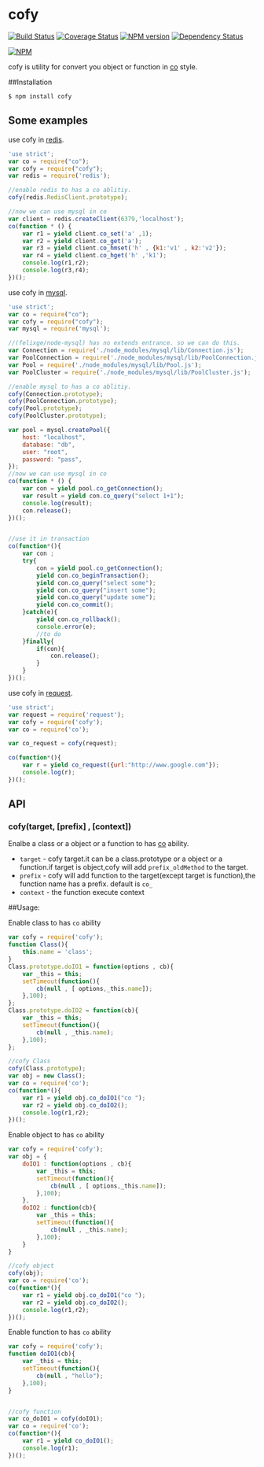cofy
====
[![Build Status](https://travis-ci.org/RocksonZeta/cofy.svg?branch=master)](https://travis-ci.org/RocksonZeta/cofy)
[![Coverage Status](https://coveralls.io/repos/RocksonZeta/cofy/badge.png?branch=master)](https://coveralls.io/r/RocksonZeta/cofy?branch=master)
[![NPM version](https://badge.fury.io/js/cofy.svg)](http://badge.fury.io/js/cofy)
[![Dependency Status](https://david-dm.org/RocksonZeta/cofy.svg)](https://david-dm.org/RocksonZeta/cofy)

[![NPM](https://nodei.co/npm/cofy.png?downloads=true&stars=true)](https://nodei.co/npm/cofy)

cofy is utility for convert you object or function in [co](https://github.com/visionmedia/co) style.

##Installation
```
$ npm install cofy
```

## Some examples
use cofy in [redis](https://github.com/mranney/node_redis).
```javascript
'use strict';
var co = require("co");
var cofy = require("cofy");
var redis = require('redis');

//enable redis to has a co ablitiy.
cofy(redis.RedisClient.prototype);

//now we can use mysql in co 
var client = redis.createClient(6379,'localhost');
co(function * () {
	var r1 = yield client.co_set('a' ,1);
	var r2 = yield client.co_get('a');
	var r3 = yield client.co_hmset('h' , {k1:'v1' , k2:'v2'});
	var r4 = yield client.co_hget('h' ,'k1');
	console.log(r1,r2);
	console.log(r3,r4);
})();
```

use cofy in [mysql](https://github.com/felixge/node-mysql).
```javascript
'use strict';
var co = require("co");
var cofy = require("cofy");
var mysql = require('mysql');

//(felixge/node-mysql) has no extends entrance. so we can do this.
var Connection = require('./node_modules/mysql/lib/Connection.js');
var PoolConnection = require('./node_modules/mysql/lib/PoolConnection.js');
var Pool = require('./node_modules/mysql/lib/Pool.js');
var PoolCluster = require('./node_modules/mysql/lib/PoolCluster.js');

//enable mysql to has a co ablitiy.
cofy(Connection.prototype);
cofy(PoolConnection.prototype);
cofy(Pool.prototype);
cofy(PoolCluster.prototype);

var pool = mysql.createPool({
	host: "localhost",
    database: "db",
    user: "root",
    password: "pass",
});
//now we can use mysql in co 
co(function * () {
	var con = yield pool.co_getConnection();
	var result = yield con.co_query("select 1+1");
	console.log(result);
	con.release();
})();


//use it in transaction
co(function*(){
	var con ;
	try{
		con = yield pool.co_getConnection();
		yield con.co_beginTransaction();
		yield con.co_query("select some");
		yield con.co_query("insert some");
		yield con.co_query("update some");
		yield con.co_commit();
	}catch(e){
		yield con.co_rollback();
		console.error(e);
		//to do 
	}finally{
		if(con){
			con.release();
		}
	}
})();
```

use cofy in [request](https://github.com/mikeal/request).
```javascript
'use strict';
var request = require('request');
var cofy = require('cofy');
var co = require('co');

var co_request = cofy(request);

co(function*(){
	var r = yield co_request({url:"http://www.google.com"});
	console.log(r);
})();
```

## API

### cofy(target, [prefix] , [context])

Enalbe a class or a object or a function to has [co](https://github.com/visionmedia/co) ability.
- `target` - cofy target.it can be a class.prototype or a object or a function.if target is object,cofy will add `prefix_oldMethod` to the target.
- `prefix` - cofy will add function to the target(except target is function),the function name has a prefix. default is `co_`
- `context` - the function execute context


##Usage:

Enable class to has `co` ability
```javascript
var cofy = require('cofy');
function Class(){
	this.name = 'class';
}
Class.prototype.doIO1 = function(options , cb){
	var _this = this;
	setTimeout(function(){
		cb(null , [ options,_this.name]);
	},100);
};
Class.prototype.doIO2 = function(cb){
	var _this = this;
	setTimeout(function(){
		cb(null , _this.name);
	},100);
};

//cofy Class
cofy(Class.prototype);
var obj = new Class();
var co = require('co');
co(function*(){
	var r1 = yield obj.co_doIO1("co ");
	var r2 = yield obj.co_doIO2();
	console.log(r1,r2);
})();

```

Enable object to has `co` ability
```javascript
var cofy = require('cofy');
var obj = {
	doIO1 : function(options , cb){
		var _this = this;
		setTimeout(function(){
			cb(null , [ options,_this.name]);
		},100);
	},
	doIO2 : function(cb){
		var _this = this;
		setTimeout(function(){
			cb(null , _this.name);
		},100);
	}
}

//cofy object
cofy(obj);
var co = require('co');
co(function*(){
	var r1 = yield obj.co_doIO1("co ");
	var r2 = yield obj.co_doIO2();
	console.log(r1,r2);
})();

```

Enable function to has `co` ability
```javascript
var cofy = require('cofy');
function doIO1(cb){
	var _this = this;
	setTimeout(function(){
		cb(null , "hello");
	},100);
}


//cofy function
var co_doIO1 = cofy(doIO1);
var co = require('co');
co(function*(){
	var r1 = yield co_doIO1();
	console.log(r1);
})();

```